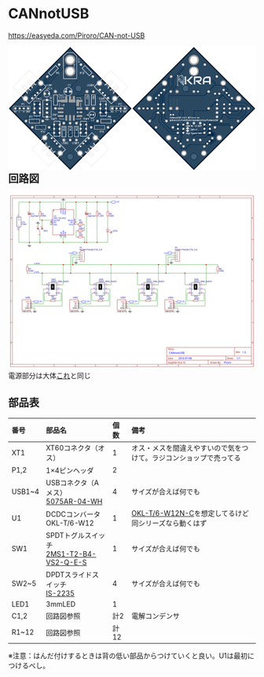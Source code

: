 # CANnotUSB
https://easyeda.com/Piroro/CAN-not-USB

<img src="./image/top.png" style="float: left; width: 50%;">
<img src="./image/bottom.png" style="float: right; width: 50%;">

## 回路図
![](./image/schematic.svg)
電源部分は大体[これ](https://github.com/KeioRoboticsAssociation/Power_Supply)と同じ


## 部品表
|番号|部品名|個数|備考|
|:-|:-|:-|:-|
|XT1|XT60コネクタ（オス）|1|オス・メスを間違えやすいので気をつけて。ラジコンショップで売ってる|
|P1,2|1×4ピンヘッダ|2||
|USB1~4|USBコネクタ（Aメス）<br>[5075AR-04-WH](http://akizukidenshi.com/catalog/g/gC-00160/)|4|サイズが合えば何でも|
|U1|DCDCコンバータ<br>OKL-T/6-W12|1|[OKL-T/6-W12N-C](http://akizukidenshi.com/catalog/g/gM-06187/)を想定してるけど同シリーズなら動くはず|
|SW1|SPDTトグルスイッチ<br>[2MS1-T2-B4-VS2-Q-E-S](http://akizukidenshi.com/catalog/g/gP-12407/)|1|サイズが合えば何でも|
|SW2~5|DPDTスライドスイッチ<br>[IS-2235](http://akizukidenshi.com/catalog/g/gP-02627/)|4|サイズが合えば何でも|
|LED1|3mmLED|1||
|C1,2|回路図参照|計2|電解コンデンサ|
|R1~12|回路図参照|計12||

※注意：はんだ付けするときは背の低い部品からつけていくと良い。U1は最初につけるべし。
